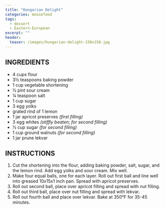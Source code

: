 ```yaml
---
title: "Hungarian Delight"
categories: moosefood
tags: 
  - dessert
  - Eastern-European
excerpt: ""
header:
  teaser: /images/hungarian-delight-150x150.jpg
---
```


## INGREDIENTS
* 4 cups flour
* 3½ teaspoons baking powder
* 1 cup vegetable shortening
* ½ pint sour cream
* ¼ teaspoon salt
* 1 cup sugar
* 3 egg yolks
* grated rind of 1 lemon
* 1 jar apricot preserves *(first filling)*
* 3 egg whites *(stiffly beaten; for second filling)*
* ½ cup sugar *(for second filling)*
* 1 cup ground walnuts *(for second filling)*
* 1 jar prune lekvar

## INSTRUCTIONS
1. Cut the shortening into the flour, adding baking powder, salt, sugar, and the lemon rind. Add egg yolks and sour cream. Mix well.
2. Make four equal balls, one for each layer. Roll out first ball and line well into greased 10x15x1 inch pan. Spread with apricot preserves.
3. Roll out second ball, place over apricot filling and spread with nut filling.
4. Roll out third ball, place over nut filling and spread with lekvar.
5. Roll out fourth ball and place over lekvar. Bake at 350°F for 35-45 minutes.
